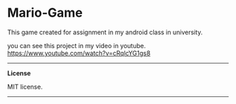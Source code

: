 # Mario-Game

This game created for assignment in my android class in university.

you can see this project in my video in youtube.
https://www.youtube.com/watch?v=cRqlcYG1gs8

---
**License**

MIT license.

---
